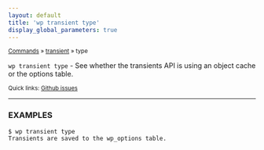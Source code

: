 ```yaml
---
layout: default
title: 'wp transient type'
display_global_parameters: true
---
```


<small>[Commands](/commands/) &raquo; [transient](/commands/transient/) &raquo; type</small>

`wp transient type` - See whether the transients API is using an object cache or the options table.

<small>Quick links: <a href="https://github.com/wp-cli/wp-cli/issues?q=is%3Aopen+label%3Acommand%3Atransient-type+sort%3Aupdated-desc">Github issues</a></small>

<hr />

### EXAMPLES

    $ wp transient type
    Transients are saved to the wp_options table.



